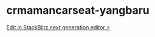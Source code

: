 # crmamancarseat-yangbaru

[Edit in StackBlitz next generation editor ⚡️](https://stackblitz.com/~/github.com/amanfathulla/crmamancarseat-yangbaru)